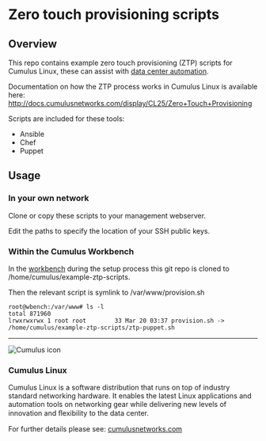 # Zero touch provisioning scripts


## Overview

This repo contains example zero touch provisioning (ZTP) scripts for Cumulus Linux, these can assist with [data center automation](http://cumulusnetworks.com/solutions/data-center-automation/).

Documentation on how the ZTP process works in Cumulus Linux is available here: http://docs.cumulusnetworks.com/display/CL25/Zero+Touch+Provisioning

Scripts are included for these tools:

* Ansible
* Chef
* Puppet

## Usage

### In your own network

Clone or copy these scripts to your management webserver.

Edit the paths to specify the location of your SSH public keys.

### Within the Cumulus Workbench


In the [workbench](http://cumulusnetworks.com/cumulus-workbench/) during the setup process this git repo is cloned to /home/cumulus/example-ztp-scripts.

Then the relevant script is symlink to /var/www/provision.sh 

```
root@wbench:/var/www# ls -l
total 871960
lrwxrwxrwx 1 root root        33 Mar 20 03:37 provision.sh -> /home/cumulus/example-ztp-scripts/ztp-puppet.sh
```
---

![Cumulus icon](http://cumulusnetworks.com/static/cumulus/img/logo_2014.png)

### Cumulus Linux

Cumulus Linux is a software distribution that runs on top of industry standard 
networking hardware. It enables the latest Linux applications and automation 
tools on networking gear while delivering new levels of innovation and 
ﬂexibility to the data center.

For further details please see: [cumulusnetworks.com](http://www.cumulusnetworks.com)
